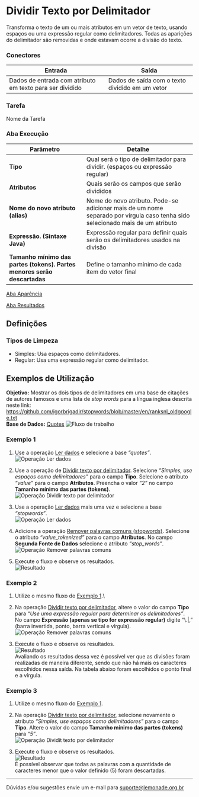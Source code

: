 # Dividir Texto por Delimitador

Transforma o texto de um ou mais atributos em um vetor de texto, usando espaços ou uma expressão regular como delimitadores. Todas as aparições do delimitador são removidas e onde estavam ocorre a divisão do texto. 


### Conectores
| Entrada | Saída |
| --- | --- |
| Dados de entrada com atributo em texto para ser dividido | Dados de saída com o texto dividido em um vetor |

### Tarefa
Nome da Tarefa

### Aba Execução
| Parâmetro | Detalhe |
| --- | --- |
| **Tipo** | Qual será o tipo de delimitador para dividir. (espaços ou expressão regular) |
| **Atributos** | Quais serão os campos que serão divididos |
| **Nome do novo atributo (alias)** | Nome do novo atributo. Pode-se adicionar mais de um nome separado por vírgula caso tenha sido selecionado mais de um atributo |
| **Expressão. (Sintaxe Java)** | Expressão regular para definir quais serão os delimitadores usados na divisão |
| **Tamanho mínimo das partes (tokens). Partes menores serão descartadas** | Define o tamanho mínimo de cada item do vetor final |

[Aba Aparência][1]

[Aba Resultados][2]

## Definições
### Tipos de Limpeza
- Simples: Usa espaços como delimitadores.
- Regular: Usa uma expressão regular como delimitador.

## Exemplos de Utilização
**Objetivo:** Mostrar os dois tipos de delimitadores em uma base de citações de autores famosos e uma lista de *stop words* para a língua inglesa descrita neste link: <https://github.com/igorbrigadir/stopwords/blob/master/en/ranksnl_oldgoogle.txt>
\
**Base de Dados:** [Quotes][3]
![Fluxo de trabalho](/img/spark/pre-processamento-de-dados/operacoes-textuais-dividir-texto-por-delimitador/image7.png)

### Exemplo 1

1. Use a operação [Ler dados][4] e selecione a base *“quotes”*.\
![Operação Ler dados](/img/spark/pre-processamento-de-dados/operacoes-textuais-dividir-texto-por-delimitador/image9.png)

2. Use a operação de [Dividir texto por delimitador][5]. Selecione *“Simples, use espaços como delimitadores”* para o campo **Tipo**. Selecione o atributo *“value”* para o campo **Atributos**. Preencha o valor *“2”* no campo **Tamanho mínimo das partes (tokens)**.\
![Operação Dividir texto por delimitador](/img/spark/pre-processamento-de-dados/operacoes-textuais-dividir-texto-por-delimitador/image10.png)

3. Use a operação [Ler dados][4] mais uma vez e selecione a base *“stopwords”*.\
![Operação Ler dados](/img/spark/pre-processamento-de-dados/operacoes-textuais-dividir-texto-por-delimitador/image3.png)

4. Adicione a operação [Remover palavras comuns (stopwords)][6]. Selecione o atributo *“value_tokenized”* para o campo **Atributos**. No campo **Segunda Fonte de Dados** selecione o atributo *“stop_words”*.\
![Operação Remover palavras comuns](/img/spark/pre-processamento-de-dados/operacoes-textuais-dividir-texto-por-delimitador/image6.png)

5. Execute o fluxo e observe os resultados.\
![Resultado](/img/spark/pre-processamento-de-dados/operacoes-textuais-dividir-texto-por-delimitador/image8.png)

### Exemplo 2

1. Utilize o mesmo fluxo do [Exemplo 1].\
2. Na operação [Dividir texto por delimitador][5], altere o valor do campo **Tipo** para *“Use uma expressão regular para determinar os delimitadores”*. No campo **Expressão (apenas se tipo for expressão regular)** digite “\\.\|,” (barra invertida, ponto, barra vertical e vírgula).\
![Operação Remover palavras comuns](/img/spark/pre-processamento-de-dados/operacoes-textuais-dividir-texto-por-delimitador/image1.png)

3.  Execute o fluxo e observe os resultados.\
![Resultado](/img/spark/pre-processamento-de-dados/operacoes-textuais-dividir-texto-por-delimitador/image4.png)\
Avaliando os resultados dessa vez é possível ver que as divisões foram realizadas de maneira diferente, sendo que não há mais os caracteres escolhidos nessa saída. Na tabela abaixo foram escolhidos o ponto final e a vírgula.


### Exemplo 3
1. Utilize o mesmo fluxo do [Exemplo 1].

2. Na operação [Dividir texto por delimitador][5], selecione novamente o atributo *“Simples, use espaços como delimitadores”* para o campo **Tipo**. Altere o valor do campo **Tamanho mínimo das partes (tokens)** para *“5”*.\
![Operação Dividit texto por delimitador](/img/spark/pre-processamento-de-dados/operacoes-textuais-dividir-texto-por-delimitador/image5.png)

3. Execute o fluxo e observe os resultados.\
![Resultado](/img/spark/pre-processamento-de-dados/operacoes-textuais-dividir-texto-por-delimitador/image2.png)\
É possível observar que todas as palavras com a quantidade de caracteres menor que o valor definido (5) foram descartadas.

---
Dúvidas e/ou sugestões envie um e-mail para suporte@lemonade.org.br

[Exemplo 1]: #exemplo-1
[1]: /pt-br/spark/documentacao-geral/documentacao-geral.html#aba-aparencia
[2]: /pt-br/spark/documentacao-geral/documentacao-geral.html#aba-resultados
[3]: /pt-br/spark/base-de-dados/#quotes
[4]: /pt-br/spark/entrada-e-saida/ler-dados.html
[5]: /pt-br/spark/pre-processamento-de-dados/operacoes-textuais-dividir-texto-por-delimitador.html
[6]: /pt-br/spark/pre-processamento-de-dados/operacoes-textuais-remover-palavras-comuns.html